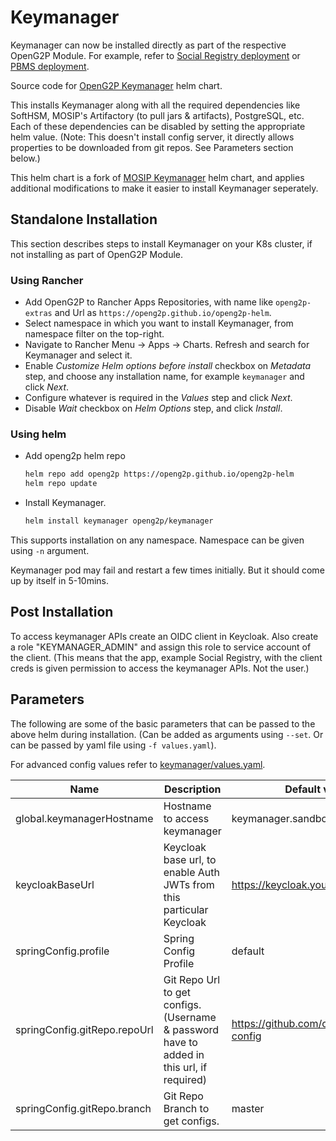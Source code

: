 # Keymanager

Keymanager can now be installed directly as part of the respective OpenG2P Module. For example, refer to [Social Registry deployment](https://docs.openg2p.org/social-registry/deployment) or [PBMS deployment](https://docs.openg2p.org/pbms/deployment).

Source code for [OpenG2P Keymanager](../../charts/keymanager) helm chart.

This installs Keymanager along with all the required dependencies like SoftHSM, MOSIP's Artifactory (to pull jars & artifacts), PostgreSQL, etc. Each of these dependencies can be disabled by setting the appropriate helm value. (Note: This doesn't install config server, it directly allows properties to be downloaded from git repos. See Parameters section below.)

This helm chart is a fork of [MOSIP Keymanager](https://github.com/mosip/mosip-helm/tree/master/charts/keymanager) helm chart, and applies additional modifications to make it easier to install Keymanager seperately.

## Standalone Installation

This section describes steps to install Keymanager on your K8s cluster, if not installing as part of OpenG2P Module.

### Using Rancher

- Add OpenG2P to Rancher Apps Repositories, with name like `openg2p-extras` and Url as `https://openg2p.github.io/openg2p-helm`.
- Select namespace in which you want to install Keymanager, from namespace filter on the top-right.
- Navigate to Rancher Menu -> Apps -> Charts. Refresh and search for Keymanager and select it.
- Enable _Customize Helm options before install_ checkbox on _Metadata_ step, and choose any installation name, for example `keymanager` and click _Next_.
- Configure whatever is required in the _Values_ step and click _Next_.
- Disable _Wait_ checkbox on _Helm Options_ step, and click _Install_.

### Using helm

- Add openg2p helm repo
  ```sh
  helm repo add openg2p https://openg2p.github.io/openg2p-helm
  helm repo update
  ```
- Install Keymanager.
  ```sh
  helm install keymanager openg2p/keymanager
  ```

This supports installation on any namespace. Namespace can be given using `-n` argument.

Keymanager pod may fail and restart a few times initially. But it should come up by itself in 5-10mins.

## Post Installation

To access keymanager APIs create an OIDC client in Keycloak. Also create a role "KEYMANAGER_ADMIN" and assign this role to service account of the client. (This means that the app, example Social Registry, with the client creds is given permission to access the keymanager APIs. Not the user.)

## Parameters

The following are some of the basic parameters that can be passed to the above helm during installation. (Can be  added as arguments using `--set`. Or can be passed by yaml file using `-f values.yaml`).

For advanced config values refer to [keymanager/values.yaml](../../charts/keymanager/values.yaml).

|Name|Description|Default value|
|-|-|-|
|global.keymanagerHostname|Hostname to access keymanager|keymanager.sandbox.your.org|
|keycloakBaseUrl|Keycloak base url, to enable Auth JWTs from this particular Keycloak|https://keycloak.your.org|
|springConfig.profile|Spring Config Profile|default|
|springConfig.gitRepo.repoUrl|Git Repo Url to get configs. (Username & password have to added in this url, if required)|https://github.com/openg2p/mosip-config|
|springConfig.gitRepo.branch|Git Repo Branch to get configs.|master|
